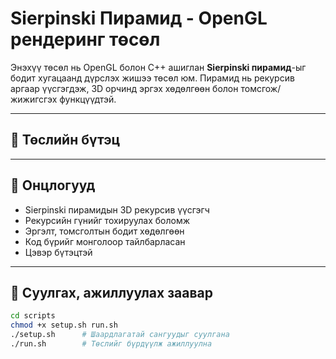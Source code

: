 # Sierpinski Пирамид - OpenGL рендеринг төсөл

Энэхүү төсөл нь OpenGL болон C++ ашиглан **Sierpinski пирамид**-ыг бодит хугацаанд дүрслэх жишээ төсөл юм. Пирамид нь рекурсив аргаар үүсгэгдэж, 3D орчинд эргэх хөдөлгөөн болон томсгож/жижигсгэх функцүүдтэй.

---

## 📁 Төслийн бүтэц


---

## 🚀 Онцлогууд

- Sierpinski пирамидын 3D рекурсив үүсгэгч
- Рекурсийн гүнийг тохируулах боломж
- Эргэлт, томсголтын бодит хөдөлгөөн
- Код бүрийг монголоор тайлбарласан
- Цэвэр бүтэцтэй

---

## 🔧 Суулгах, ажиллуулах заавар

```bash
cd scripts
chmod +x setup.sh run.sh
./setup.sh      # Шаардлагатай сангуудыг суулгана
./run.sh        # Төслийг бүрдүүлж ажиллуулна
